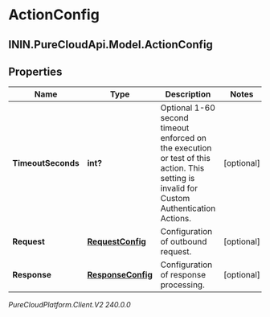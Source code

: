 # ActionConfig

## ININ.PureCloudApi.Model.ActionConfig

## Properties

|Name | Type | Description | Notes|
|------------ | ------------- | ------------- | -------------|
| **TimeoutSeconds** | **int?** | Optional 1-60 second timeout enforced on the execution or test of this action. This setting is invalid for Custom Authentication Actions. | [optional] |
| **Request** | [**RequestConfig**](RequestConfig) | Configuration of outbound request. | [optional] |
| **Response** | [**ResponseConfig**](ResponseConfig) | Configuration of response processing. | [optional] |



_PureCloudPlatform.Client.V2 240.0.0_
